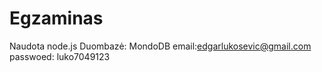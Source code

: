# Egzaminas
Naudota node.js
Duombazė: MondoDB 
email:edgarlukosevic@gmail.com
passwoed: luko7049123
